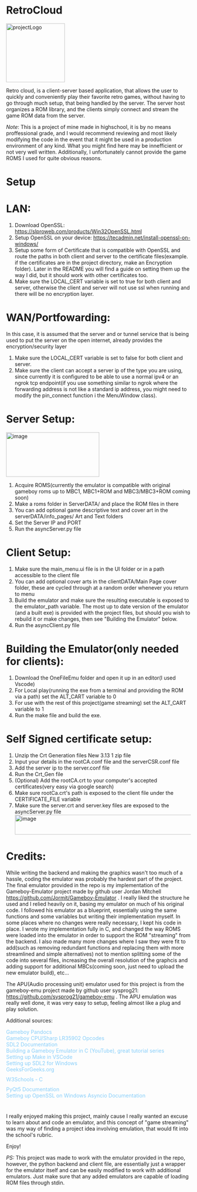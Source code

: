 # RetroCloud 
<img width="160" height="160" alt="projectLogo" src="https://github.com/user-attachments/assets/365a0bf7-134d-4aee-a382-d1294ed72183" />

Retro cloud, is a client-server based application, that allows the user to quickly and conveniently play their favorite retro games, without having to go through much setup, that being handled by the server. The server host organizes a ROM library, and the clients simply connect and stream the game ROM data from the server.

*Note*: This is a project of mine made in highschool, it is by no means proffessional grade, and I would recommend reviewing and most likely modifying the code in the event that it might be used in a production environment of any kind. What you might find here may be innefficient or not very well written. Additionally, I unfortunately cannot provide the game ROMS I used for quite obvious reasons.

# Setup 
  # LAN:
  1. Download OpenSSL:  https://slproweb.com/products/Win32OpenSSL.html 
  2. Setup OpenSSL on your device: https://tecadmin.net/install-openssl-on-windows/
  3. Setup some form of Certificate that is compatible with OpenSSL and route the paths in both client and server to the certificate files(example. if the certificates are in the project directory, make an Encryption folder).
     Later in the README you will find a guide on setting them up the way I did, but it should work with other certificates too.
  4. Make sure the LOCAL_CERT variable is set to true for both client and server, otherwise the client and server will not use ssl when running and there will be no encryption layer.

  # WAN/Portfowarding: 
  In this case, it is assumed that the server and or tunnel service that is being used to put the server on the open internet, already provides the encryption/security layer
  
  1. Make sure the LOCAL_CERT variable is set to false for both client and server.
  2. Make sure the client can accept a server ip of the type you are using, since currently it is configured to be able to use a normal ipv4 or an ngrok tcp endpoint(if you use something similar to ngrok where the forwarding address
     is not like a standard ip address,  you might need to modify the pin_connect function i the MenuWindow class).
  
  # Server Setup:
  <img width="254" height="121" alt="image" src="https://github.com/user-attachments/assets/23740c10-a34c-4822-8979-84adf790e856" />

  1. Acquire ROMS(currently the emulator is compatible with original gameboy roms up to MBC1, MBC1+ROM and MBC3/MBC3+ROM coming soon)
  2. Make a roms folder in ServerDATA/ and place the ROM files in there
  3. You can add optional game descriptive text and cover art in the serverDATA/info_pages/ Art and Text folders
  4. Set the Server IP and PORT
  5. Run the asyncServer.py file
  
  # Client Setup:
  1. Make sure the main_menu.ui file is in the UI folder or in a path accessible to the client file
  2. You can add optional cover arts in the clientDATA/Main Page cover folder, these are cycled through at a random order whenever you return to menu
  3. Build the emulator and make sure the resulting executable is exposed to the emulator_path variable. The most up to date version of the emulator (and a built exe) is provided with the project files, but
     should you wish to rebuild it or make changes, then see "Building the Emulator" below.
  5. Run the asyncClient.py file

  # Building the Emulator(only needed for clients):
  1. Download the OneFileEmu folder and open it up in an editor(I used Vscode)
  2. For Local play(running the exe from a terminal and providing the ROM via a path) set the ALT_CART variable to 0
  3. For use with the rest of this project(game streaming) set the ALT_CART variable to 1
  4. Run the make file and build the exe.

# Self Signed certificate setup:
1. Unzip the Crt Generation files New 3.13 1 zip file
2. Input your details in the rootCA.conf file and the serverCSR.conf file
3. Add the server ip to the server.conf file
4. Run the Crt_Gen file
5. (Optional) Add the rootCA.crt to your computer's accepted certificates(very easy via google search)
6. Make sure rootCa.crt's path is exposed to the client file under the CERTIFICATE_FILE variable
7. Make sure the server.crt and server.key files are exposed to the asyncServer.py file
   <img width="565" height="54" alt="image" src="https://github.com/user-attachments/assets/ce2bca30-a4da-4feb-9a83-d4196883ab52" />


# Credits: 
While writing the backend and making the graphics wasn't too much of a hassle, coding the emulator was probably the hardest part of the project. 
The final emulator provided in the repo is my implementation of the Gameboy-Emulator project made by github user Jordan Mitchell https://github.com/Jormit/Gameboy-Emulator . 
I really liked the structure he used and I relied heavily on it, basing my emulator on much of his original code. I followed his emulator as a blueprint, essentially using the same functions and some variables 
but writing their implementation myself. In some places where no changes were really necessary, I kept his code in place. 
I wrote my implementation fully in C, and changed the way ROMS were loaded into the emulator in order to support the ROM "streaming" from the backend. 
I also made many more changes where I saw they were fit to add(such as removing redundant functions and replacing them with more streamlined and simple alternatives)
not to mention splitting some of the code into several files, increasing the overall resolution of the graphcis and adding support for additional MBCs(coming soon, just need to upload the new emulator build), etc...

The APU(Audio processing unit) emulator used for this project is from the gameboy-emu project made by github user sysprog21: https://github.com/sysprog21/gameboy-emu . 
The APU emulation was really well done, it was very easy to setup, feeling almost like a plug and play solution.

Additional sources:
<div style="margin-bottom: 10px;"><a href="https://gbdev.io/pandocs/" style="color: #87CEFA; text-decoration: none;">Gameboy Pandocs</a>
            <div style="margin-bottom: 10px;"><a href="https://meganesu.github.io/generate-gb-opcodes/" style="color: #87CEFA; text-decoration: none;">Gameboy CPU/Sharp LR35902 Opcodes</a>
            <div style="margin-bottom: 10px;"><a href="https://wiki.libsdl.org/SDL2/APIByCategory" style="color: #87CEFA; text-decoration: none;">SDL2 Documentation</a>
            <div style="margin-bottom: 10px;"><a href="https://www.youtube.com/watch?v=e87qKixKFME&list=PLVxiWMqQvhg_yk4qy2cSC3457wZJga_e5" style="color: #87CEFA; text-decoration: none;">Building a Gameboy Emulator in C (YouTube), great tutorial series</a>
            <div style="margin-bottom: 10px;"><a href="https://www.youtube.com/watch?v=06D1tBKeTB4" style="color: #87CEFA; text-decoration: none;">Setting up Make in VSCode</a>
            <div style="margin-bottom: 10px;"><a href="https://www.youtube.com/watch?v=H08t6gD1Y1E" style="color: #87CEFA; text-decoration: none;">Setting up SDL2 for Windows</a>
            <div style="margin-bottom: 10px;"><a href="https://www.geeksforgeeks.org/" style="color: #87CEFA; text-decoration: none;">GeeksForGeeks.org</a></div>
            <div style="margin-bottom: 10px;"><a href="https://www.w3schools.com/c/index.php" style="color: #87CEFA; text-decoration: none;">W3Schools - C</a></div>
            <div style="margin-bottom: 10px;"><a href="https://doc.qt.io/qtforpython-5/index.html" style="color: #87CEFA; text-decoration: none;">PyQt5 Documentation</a>
            <div style="margin-bottom: 10px;"><a href="https://tecadmin.net/install-openssl-on-windows/" style="color: #87CEFA; text-decoration: none;">Setting up OpenSSL on Windows</a>
             <a href="https://docs.python.org/3/library/asyncio.html" style="color: #87CEFA; text-decoration: none;">Asyncio Documentation</a>

#

I really enjoyed making this project, mainly cause I really wanted an excuse to learn about and code an emulator,
and this concept of "game streaming" was my way of finding a project idea involving emulation, that would fit into the school's rubric. 

Enjoy!

*PS:* This project was made to work with the emulator provided in the repo, however, the python backend and client file,
are essentially just a wrapper for the emulator itself and can be easily modified to work with additional emulators.
Just make sure that any added emulators are capable of loading ROM files through stdin.
